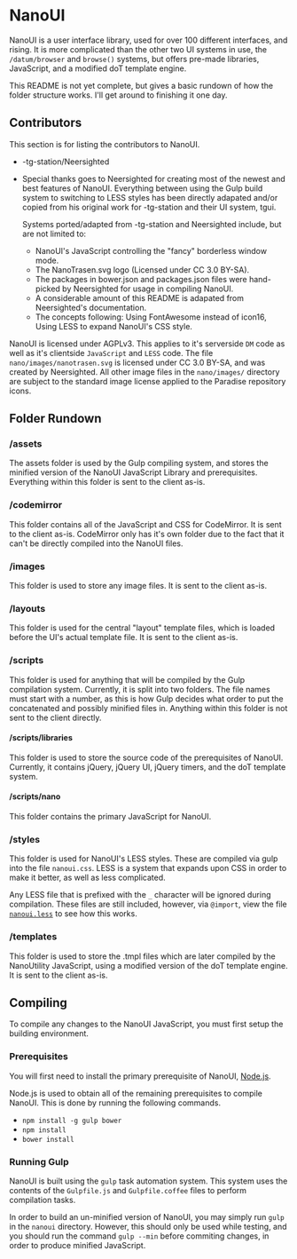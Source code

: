 # NanoUI

NanoUI is a user interface library, used for over 100 different interfaces, and rising.
It is more complicated than the other two UI systems in use, the `/datum/browser` and
`browse()` systems, but offers pre-made libraries, JavaScript, and a modified doT
template engine.

This README is not yet complete, but gives a basic rundown of how the folder structure
works. I'll get around to finishing it one day.

## Contributors

This section is for listing the contributors to NanoUI.

 - -tg-station/Neersighted
  - Special thanks goes to Neersighted for creating most of the newest and best features
    of NanoUI. Everything between using the Gulp build system to switching to LESS styles
    has been directly adapated and/or copied from his original work for -tg-station and
    their UI system, tgui.

    Systems ported/adapted from -tg-station and Neersighted include, but are not limited
    to:

    - NanoUI's JavaScript controlling the "fancy" borderless window mode.
    - The NanoTrasen.svg logo (Licensed under CC 3.0 BY-SA).
    - The packages in bower.json and packages.json files were hand-picked by Neersighted
      for usage in compiling NanoUI.
    - A considerable amount of this README is adapated from Neersighted's documentation.
    - The concepts following: Using FontAwesome instead of icon16, Using LESS to expand
      NanoUI's CSS style.

NanoUI is licensed under AGPLv3. This applies to it's serverside `DM` code as well as it's
clientside `JavaScript` and `LESS` code. The file `nano/images/nanotrasen.svg` is licensed
under CC 3.0 BY-SA, and was created by Neersighted. All other image files in the
`nano/images/` directory are subject to the standard image license applied to the Paradise
repository icons.

## Folder Rundown

### /assets
The assets folder is used by the Gulp compiling system, and stores the minified version of
the NanoUI JavaScript Library and prerequisites. Everything within this folder is sent to
the client as-is.

### /codemirror
This folder contains all of the JavaScript and CSS for CodeMirror. It is sent to the
client as-is. CodeMirror only has it's own folder due to the fact that it can't be
directly compiled into the NanoUI files.

### /images
This folder is used to store any image files. It is sent to the client as-is.

### /layouts
This folder is used for the central "layout" template files, which is loaded before the
UI's actual template file. It is sent to the client as-is.

### /scripts
This folder is used for anything that will be compiled by the Gulp compilation system.
Currently, it is split into two folders. The file names must start with a number, as this
is how Gulp decides what order to put the concatenated and possibly minified files in.
Anything within this folder is not sent to the client directly.

#### /scripts/libraries
This folder is used to store the source code of the prerequisites of NanoUI. Currently,
it contains jQuery, jQuery UI, jQuery timers, and the doT template system.

#### /scripts/nano
This folder contains the primary JavaScript for NanoUI.

### /styles
This folder is used for NanoUI's LESS styles. These are compiled via gulp into the file
`nanoui.css`. LESS is a system that expands upon CSS in order to make it better, as well
as less complicated.

Any LESS file that is prefixed with the `_` character will be ignored during compilation.
These files are still included, however, via `@import`, view the file
[`nanoui.less`](http://github.com/ParadiseSS13/Paradise/blob/master/nano/styles/nanoui.less) to see how this works.


### /templates
This folder is used to store the .tmpl files which are later compiled by the NanoUtility
JavaScript, using a modified version of the doT template engine. It is sent to the client
as-is.

## Compiling
To compile any changes to the NanoUI JavaScript, you must first setup the building
environment.

### Prerequisites
You will first need to install the primary prerequisite of NanoUI, [Node.js](https://nodejs.org).

Node.js is used to obtain all of the remaining prerequisites to compile NanoUI. This is
done by running the following commands.
 - `npm install -g gulp bower`
 - `npm install`
 - `bower install`

### Running Gulp
NanoUI is built using the `gulp` task automation system. This system uses the contents
of the `Gulpfile.js` and `Gulpfile.coffee` files to perform compilation tasks.

In order to build an un-minified version of NanoUI, you may simply run `gulp` in the
`nanoui` directory. However, this should only be used while testing, and you should run
the command `gulp --min` before commiting changes, in order to produce minified
JavaScript.
